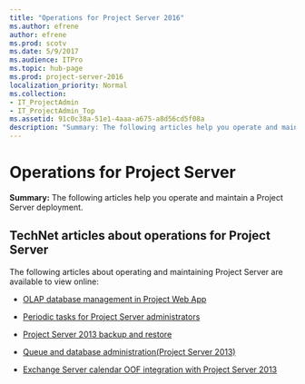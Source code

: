 ```yaml
---
title: "Operations for Project Server 2016"
ms.author: efrene
author: efrene
ms.prod: scotv
ms.date: 5/9/2017
ms.audience: ITPro
ms.topic: hub-page
ms.prod: project-server-2016
localization_priority: Normal
ms.collection:
- IT_ProjectAdmin
- IT_ProjectAdmin_Top
ms.assetid: 91c0c38a-51e1-4aaa-a675-a8d56cd5f08a
description: "Summary: The following articles help you operate and maintain a Project Server deployment."
---
```


# Operations for Project Server 
 
 **Summary:** The following articles help you operate and maintain a Project Server deployment.
  
## TechNet articles about operations for Project Server

The following articles about operating and maintaining Project Server  are available to view online:
  
- [OLAP database management in Project Web App](olap-database-management-in-project-web-app.md)
    
- [Periodic tasks for Project Server administrators](periodic-tasks-for-project-server-administrators.md)

- [Project Server 2013 backup and restore](project-server-2013-backup-and-restore.md)

-  [Queue and database administration(Project Server 2013)](queue-and-database-administration-project-server-2013.md)

-  [Exchange Server calendar OOF integration with Project Server 2013](exchange-server-calendar-oof-integration-with-project-server-2013.md)
    

